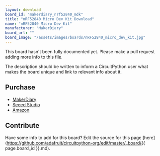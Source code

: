 ```yaml
---
layout: download
board_id: "makerdiary_nrf52840_mdk"
title: "nRF52840 Micro Dev Kit Download"
name: "nRF52840 Micro Dev Kit"
manufacturer: "MakerDiary"
board_url: ""
board_image: "/assets/images/boards/nRF52840_micro_dev_kit.jpg"
---
```


This board hasn't been fully documented yet. Please make a pull request adding more info to this file.

The description should be written to inform a CircuitPython user what makes the board unique and link to relevant info about it.

## Purchase
* [MakerDiary](https://store.makerdiary.com/collections/frontpage/products/nrf52840-mdk-iot-development-kit)
* [Seeed Studio](https://www.seeedstudio.com/nRF52840-Micro-Development-Kit-p-3079.html)
* [Amazon](https://www.amazon.com/gp/product/B07MPPHY5B)

## Contribute

Have some info to add for this board? Edit the source for this page [here](https://github.com/adafruit/circuitpython-org/edit/master/_board/{{ page.board_id }}.md).
